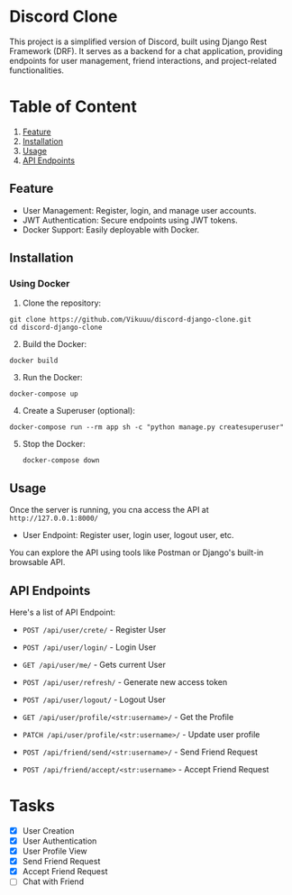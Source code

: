 # Discord Clone
This project is a simplified version of Discord, built using Django Rest Framework (DRF). It serves as a backend for a chat application, providing endpoints for user management, friend interactions, and project-related functionalities.

# Table of Content
1. [Feature](#feature)
2. [Installation](#installation)
3. [Usage](#usage)
4. [API Endpoints](#apiendpoints)

## Feature
- User Management: Register, login, and manage user accounts.
- JWT Authentication: Secure endpoints using JWT tokens.
- Docker Support: Easily deployable with Docker.

## Installation
### Using Docker
1. Clone the repository:
  ```
  git clone https://github.com/Vikuuu/discord-django-clone.git
  cd discord-django-clone
  ```
2. Build the Docker:
  ```
  docker build
  ```
3. Run the Docker:
  ```
  docker-compose up
  ```
4. Create a Superuser (optional):
  ```
  docker-compose run --rm app sh -c "python manage.py createsuperuser"
  ```
5. Stop the Docker:
   ```
   docker-compose down
   ```

## Usage
Once the server is running, you cna access the API at `http://127.0.0.1:8000/`

- User Endpoint: Register user, login user, logout user, etc.

You can explore the API using tools like Postman or Django's built-in browsable API.

## API Endpoints

Here's a list of API Endpoint:
- `POST /api/user/crete/` - Register User
- `POST /api/user/login/` - Login User
- `GET /api/user/me/` - Gets current User
- `POST /api/user/refresh/` - Generate new access token
- `POST /api/user/logout/` - Logout User

- `GET /api/user/profile/<str:username>/` - Get the Profile
- `PATCH /api/user/profile/<str:username>/` - Update user profile

- `POST /api/friend/send/<str:username>/` - Send Friend Request
- `POST /api/friend/accept/<str:username>` - Accept Friend Request


# Tasks
- [x] User Creation
- [x] User Authentication
- [x] User Profile View
- [x] Send Friend Request
- [x] Accept Friend Request
- [ ] Chat with Friend
